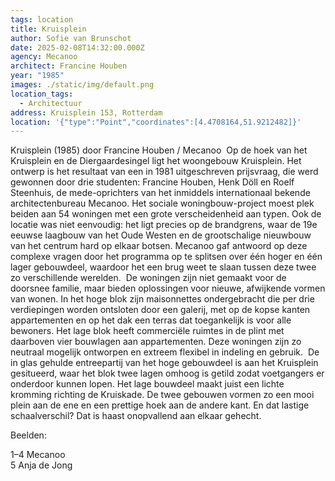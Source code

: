 ```yaml
---
tags: location
title: Kruisplein
author: Sofie van Brunschot
date: 2025-02-08T14:32:00.000Z
agency: Mecanoo
architect: Francine Houben
year: "1985"
images: ./static/img/default.png
location_tags:
  - Architectuur
address: Kruisplein 153, Rotterdam⁣
location: '{"type":"Point","coordinates":[4.4708164,51.9212482]}'
---
```

Kruisplein (1985) door Francine Houben / Mecanoo⁣
⁣
Op de hoek van het Kruisplein en de Diergaardesingel ligt het woongebouw Kruisplein. Het ontwerp is het resultaat van een in 1981 uitgeschreven prijsvraag, die werd gewonnen door drie studenten: Francine Houben, Henk Döll en Roelf Steenhuis, de mede-oprichters van het inmiddels internationaal bekende architectenbureau Mecanoo. Het sociale woningbouw-project moest plek beiden aan 54 woningen met een grote verscheidenheid aan typen. Ook de locatie was niet eenvoudig: het ligt precies op de brandgrens, waar de 19e eeuwse laagbouw van het Oude Westen en de grootschalige nieuwbouw van het centrum hard op elkaar botsen. Mecanoo gaf antwoord op deze complexe vragen door het programma op te splitsen over één hoger en één lager gebouwdeel, waardoor het een brug weet te slaan tussen deze twee zo verschillende werelden.⁣
⁣
De woningen zijn niet gemaakt voor de doorsnee familie, maar bieden oplossingen voor nieuwe, afwijkende vormen van wonen. In het hoge blok zijn maisonnettes ondergebracht die per drie verdiepingen worden ontsloten door een galerij, met op de kopse kanten appartementen en op het dak een terras dat toegankelijk is voor alle bewoners. Het lage blok heeft commerciële ruimtes in de plint met daarboven vier bouwlagen aan appartementen. Deze woningen zijn zo neutraal mogelijk ontworpen en extreem flexibel in indeling en gebruik. ⁣
⁣
De in glas gehulde entreepartij van het hoge gebouwdeel is aan het Kruisplein gesitueerd, waar het blok twee lagen omhoog is getild zodat voetgangers er onderdoor kunnen lopen. Het lage bouwdeel maakt juist een lichte kromming richting de Kruiskade. De twee gebouwen vormen zo een mooi plein aan de ene en een prettige hoek aan de andere kant. En dat lastige schaalverschil? Dat is haast onopvallend aan elkaar gehecht. ⁣

Beelden:⁣

1–4 Mecanoo\
5 Anja de Jong⁣

